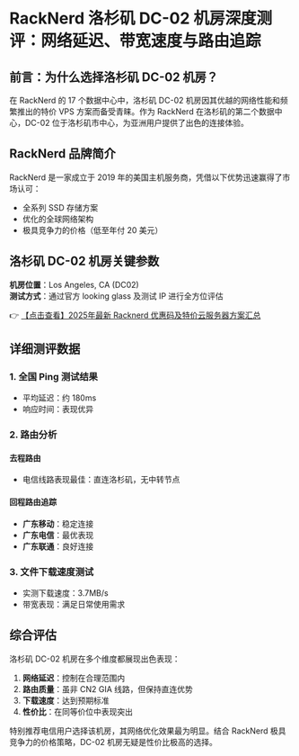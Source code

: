 # RackNerd 洛杉矶 DC-02 机房深度测评：网络延迟、带宽速度与路由追踪

## 前言：为什么选择洛杉矶 DC-02 机房？

在 RackNerd 的 17 个数据中心中，洛杉矶 DC-02 机房因其优越的网络性能和频繁推出的特价 VPS 方案而备受青睐。作为 RackNerd 在洛杉矶的第二个数据中心，DC-02 位于洛杉矶市中心，为亚洲用户提供了出色的连接体验。

## RackNerd 品牌简介

RackNerd 是一家成立于 2019 年的美国主机服务商，凭借以下优势迅速赢得了市场认可：
- 全系列 SSD 存储方案
- 优化的全球网络架构
- 极具竞争力的价格（低至年付 20 美元）

## 洛杉矶 DC-02 机房关键参数

**机房位置**：Los Angeles, CA (DC02)  
**测试方式**：通过官方 looking glass 及测试 IP 进行全方位评估

👉 [【点击查看】2025年最新 Racknerd 优惠码及特价云服务器方案汇总](https://bit.ly/Rack_Nerd)

## 详细测评数据

### 1. 全国 Ping 测试结果
- 平均延迟：约 180ms
- 响应时间：表现优异

### 2. 路由分析
#### 去程路由
- 电信线路表现最佳：直连洛杉矶，无中转节点

#### 回程路由追踪
- **广东移动**：稳定连接
- **广东电信**：最优表现
- **广东联通**：良好连接

### 3. 文件下载速度测试
- 实测下载速度：3.7MB/s
- 带宽表现：满足日常使用需求

## 综合评估

洛杉矶 DC-02 机房在多个维度都展现出色表现：
1. **网络延迟**：控制在合理范围内
2. **路由质量**：虽非 CN2 GIA 线路，但保持直连优势
3. **下载速度**：达到预期标准
4. **性价比**：在同等价位中表现突出

特别推荐电信用户选择该机房，其网络优化效果最为明显。结合 RackNerd 极具竞争力的价格策略，DC-02 机房无疑是性价比极高的选择。